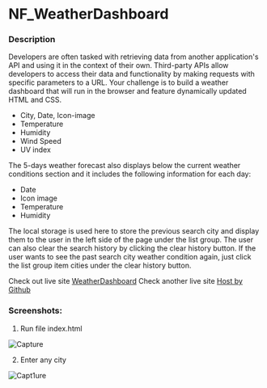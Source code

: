# NF_WeatherDashboard

### Description
Developers are often tasked with retrieving data from another application's API and using it in the context of their own. Third-party APIs allow developers to access their data and functionality by making requests with specific parameters to a URL. Your challenge is to build a weather dashboard that will run in the browser and feature dynamically updated HTML and CSS.

- City, Date, Icon-image
- Temperature
- Humidity
- Wind Speed
- UV index

The 5-days weather forecast also displays below the current weather conditions section and it includes the following information for each day:

- Date
- Icon image
- Temperature
- Humidity

The local storage is used here to store the previous search city and display them to the user in the left side of the page under the list group. The user can also clear the search history by clicking the clear history button.
If the user wants to see the past search city weather condition again, just click the list group item cities under the clear history button.

Check out live site [WeatherDashboard](https://dontforget/)
Check another live site [Host by Github](https://dontforget/)

### Screenshots:
1. Run file index.html

![Capture](https://dontforget/)

2. Enter any city

![Capt1ure](https://dontforget)

